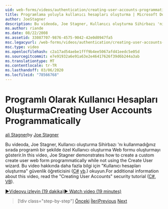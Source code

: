 ```yaml
---
uid: web-forms/videos/authentication/creating-user-accounts-programmatically
title: Programlama yoluyla kullanıcı hesapları oluşturma | Microsoft Docs
author: JoeStagner
description: Bu videoda, Joe Stagner, Kullanıcı oluşturma Sihirbazı 'nı kullanmadığınız sırada programlı bir şekilde özel Kullanıcı oluşturma Web formu oluşturmayı gösterir. Ek i...
ms.author: riande
ms.date: 08/22/2008
ms.assetid: 33087707-9876-4575-9042-42e0d0947fa5
msc.legacyurl: /web-forms/videos/authentication/creating-user-accounts-programmatically
msc.type: video
ms.openlocfilehash: c2a17ad54aebe1fff9b4ee5067afd41eedc5e05d
ms.sourcegitcommit: e7e91932a6e91a63e2e46417626f39d6b244a3ab
ms.translationtype: MT
ms.contentlocale: tr-TR
ms.lasthandoff: 03/06/2020
ms.locfileid: "78566768"
---
```

# <a name="creating-user-accounts-programmatically"></a><span data-ttu-id="2fbf5-104">Programlı Olarak Kullanıcı Hesapları Oluşturma</span><span class="sxs-lookup"><span data-stu-id="2fbf5-104">Creating User Accounts Programmatically</span></span>

<span data-ttu-id="2fbf5-105">[ali Stagner](https://github.com/JoeStagner)</span><span class="sxs-lookup"><span data-stu-id="2fbf5-105">by [Joe Stagner](https://github.com/JoeStagner)</span></span>

<span data-ttu-id="2fbf5-106">Bu videoda, Joe Stagner, Kullanıcı oluşturma Sihirbazı 'nı kullanmadığınız sırada programlı bir şekilde özel Kullanıcı oluşturma Web formu oluşturmayı gösterir.</span><span class="sxs-lookup"><span data-stu-id="2fbf5-106">In this video, Joe Stagner demonstrates how to create a custom create user web form programmatically while not using the Create User wizard.</span></span> <span data-ttu-id="2fbf5-107">Bu video hakkında daha fazla bilgi için "Kullanıcı hesapları oluşturma" güvenlik öğreticisini ([C#](../../overview/older-versions-security/membership/creating-user-accounts-cs.md) [vb](../../overview/older-versions-security/membership/creating-user-accounts-vb.md).) okuyun.</span><span class="sxs-lookup"><span data-stu-id="2fbf5-107">For additional information about this video, read the "Creating User Accounts" security tutorial ([C#](../../overview/older-versions-security/membership/creating-user-accounts-cs.md), [VB](../../overview/older-versions-security/membership/creating-user-accounts-vb.md)).</span></span>

[<span data-ttu-id="2fbf5-108">&#9654;Videoyu izleyin (19 dakika)</span><span class="sxs-lookup"><span data-stu-id="2fbf5-108">&#9654; Watch video (19 minutes)</span></span>](https://channel9.msdn.com/Blogs/ASP-NET-Site-Videos/creating-user-accounts-programmatically)

> [!div class="step-by-step"]
> <span data-ttu-id="2fbf5-109">[Önceki](creating-user-accounts-with-the-create-user-wizard.md)
> [İleri](validating-users-manually.md)</span><span class="sxs-lookup"><span data-stu-id="2fbf5-109">[Previous](creating-user-accounts-with-the-create-user-wizard.md)
[Next](validating-users-manually.md)</span></span>
